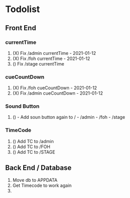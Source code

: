 # Todolist

## Front End
### currentTime
1. (X) Fix /admin currentTime   - 2021-01-12
2. (X) Fix /foh currentTime     - 2021-01-12
3. () Fix /stage currentTime
### cueCountDown
1. (X) Fix /foh cueCountDown    - 2021-01-12
2. (X) Fix /admin cueCountDown  - 2021-01-12
### Sound Button
1. () - Add soun button again to / - /admin - /foh - /stage
### TimeCode
1. () Add TC to /admin
2. () Add TC to /FOH
3. () Add TC to /STAGE

## Back End / Database
1. Move db to APPDATA
2. Get Timecode to work again
3. 